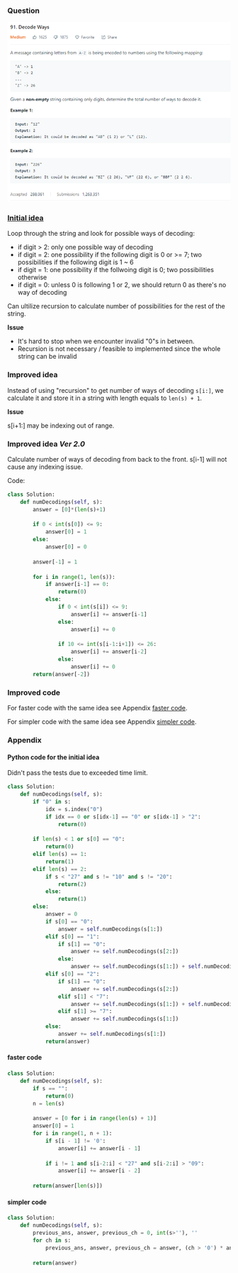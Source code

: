 ### Question

![alt text](Question91.PNG)

### [Initial idea](91_decode_ways.md#python-code-for-the-initial-idea)

Loop through the string and look for possible ways of decoding:
  - if digit > 2: only one possible way of decoding
  - if digit = 2: one possibility if the following digit is 0 or >= 7; two possibilities if the following digit is 1 ~ 6 
  - if digit = 1: one possibility if the follwoing digit is 0; two possibilities otherwise
  - if digit = 0: unless 0 is following 1 or 2, we should return 0 as there's no way of decoding
  
Can ultilize recursion to calculate number of possibilities for the rest of the string.

**Issue**

 - It's hard to stop when we encounter invalid "0"s in between.
 - Recursion is not necessary / feasible to implemented since the whole string can be invalid

### Improved idea

Instead of using "recursion" to get number of ways of decoding `s[i:]`, we calculate it and store it in a string with length equals to `len(s) + 1`.

**Issue**

s[i+1:] may be indexing out of range.


### Improved idea *Ver 2.0*

Calculate number of ways of decoding from back to the front. s[i-1] will not cause any indexing issue.

Code:

```Python
class Solution:
    def numDecodings(self, s):
        answer = [0]*(len(s)+1)
        
        if 0 < int(s[0]) <= 9:
            answer[0] = 1
        else:
            answer[0] = 0
            
        answer[-1] = 1
        
        for i in range(1, len(s)):
            if answer[i-1] == 0:
                return(0)
            else:
                if 0 < int(s[i]) <= 9:
                    answer[i] += answer[i-1]
                else:
                    answer[i] += 0
                    
                if 10 <= int(s[i-1:i+1]) <= 26:
                    answer[i] += answer[i-2]
                else:
                    answer[i] += 0
        return(answer[-2])
```

### Improved code

For faster code with the same idea see Appendix [faster code](91_decode_ways.md#faster-code).

For simpler code with the same idea see Appendix [simpler code](91_decode_ways.md#simpler-code).

### Appendix

#### Python code for the initial idea

Didn't pass the tests due to exceeded time limit.

```Python
class Solution:
    def numDecodings(self, s):
        if "0" in s:
            idx = s.index("0")
            if idx == 0 or s[idx-1] == "0" or s[idx-1] > "2":
                return(0)
        
        if len(s) < 1 or s[0] == "0":
            return(0)
        elif len(s) == 1:
            return(1)
        elif len(s) == 2:
            if s < "27" and s != "10" and s != "20":
                return(2)
            else:
                return(1)
        else:
            answer = 0
            if s[0] == "0":
                answer = self.numDecodings(s[1:])
            elif s[0] == "1":
                if s[1] == "0":
                    answer += self.numDecodings(s[2:])
                else:
                    answer += self.numDecodings(s[1:]) + self.numDecodings(s[2:])
            elif s[0] == "2":
                if s[1] == "0":
                    answer += self.numDecodings(s[2:])
                elif s[1] < "7":
                    answer += self.numDecodings(s[1:]) + self.numDecodings(s[2:])
                elif s[1] >= "7":
                    answer += self.numDecodings(s[1:])
            else:
                answer += self.numDecodings(s[1:])
            return(answer)
```

#### faster code

```Python
class Solution:
    def numDecodings(self, s):
        if s == "":
            return(0)
        n = len(s)
        
        answer = [0 for i in range(len(s) + 1)]
        answer[0] = 1
        for i in range(1, n + 1):
            if s[i - 1] != '0':
                answer[i] += answer[i - 1]

            if i != 1 and s[i-2:i] < "27" and s[i-2:i] > "09":
                answer[i] += answer[i - 2]
        
        return(answer[len(s)])
```

#### simpler code

```Python
class Solution:
    def numDecodings(self, s):
        previous_ans, answer, previous_ch = 0, int(s>''), ''
        for ch in s:
            previous_ans, answer, previous_ch = answer, (ch > '0') * answer + (9 < int(previous_ch + ch) < 27) * previous_ans, ch

        return(answer)
```

